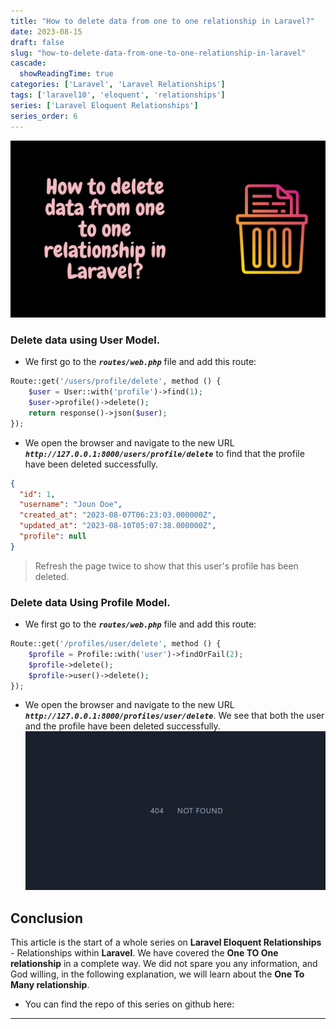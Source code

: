 ```yaml
---
title: "How to delete data from one to one relationship in Laravel?"
date: 2023-08-15
draft: false
slug: "how-to-delete-data-from-one-to-one-relationship-in-laravel"
cascade:
  showReadingTime: true
categories: ['Laravel', 'Laravel Relationships']
tags: ['laravel10', 'eloquent', 'relationships']
series: ['Laravel Eloquent Relationships']
series_order: 6
---
```

![How to delete data from one to one relationship in Laravel?](/img/blog/laravel-eloquent-one-to-one-relationship-ultimate-guide-2023/en/how-to-delete-data-from-one-to-one-relationship-in-laravel.png "How to delete data from one to one relationship in Laravel?")
### Delete data using User Model.
* We first go to the ***`routes/web.php`*** file and add this route:
```PHP
Route::get('/users/profile/delete', method () {
    $user = User::with('profile')->find(1);
    $user->profile()->delete();
    return response()->json($user);
});
```

* We open the browser and navigate to the new URL ***`http://127.0.0.1:8000/users/profile/delete`*** to find that the profile have been deleted successfully.
```json
{
  "id": 1,
  "username": "Joun Doe",
  "created_at": "2023-08-07T06:23:03.000000Z",
  "updated_at": "2023-08-10T05:07:38.000000Z",
  "profile": null
}
```
> Refresh the page twice to show that this user's profile has been deleted.

### Delete data Using Profile Model.
* We first go to the ***`routes/web.php`*** file and add this route:
```PHP
Route::get('/profiles/user/delete', method () {
    $profile = Profile::with('user')->findOrFail(2);
    $profile->delete();
    $profile->user()->delete();
});
```
* We open the browser and navigate to the new URL ***`http://127.0.0.1:8000/profiles/user/delete`***. We see that both the user and the profile have been deleted successfully.
![Rcord has deleted](/img/blog/laravel-eloquent-one-to-one-relationship-ultimate-guide-2023/404.png "Rcord has deleted")

## Conclusion
This article is the start of a whole series on __Laravel Eloquent Relationships__ - Relationships within __Laravel__. We have covered the __One TO One relationship__ in a complete way. We did not spare you any information, and God willing, in the following explanation, we will learn about the __One To Many relationship__.

- You can find the repo of this series on github here:
---
